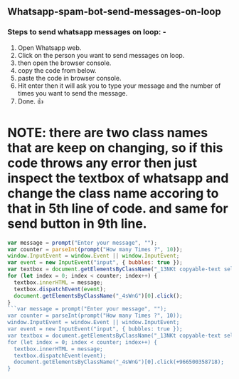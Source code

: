 ## Whatsapp-spam-bot-send-messages-on-loop

### Steps to send whatsapp messages on loop: -

1. Open Whatsapp web.
1. Click on the person you want to send messages on loop.
1. then open the browser console.
1. copy the code from below.
1. paste the code in browser console.
1. Hit enter then it will ask you to type your message and the number of times you want to send the message.
1. Done. 👍


# NOTE: there are two class names that are keep on changing, so if this code throws any error then just inspect the textbox of whatsapp and change the class name accoring to that in 5th line of code. and same for send button in 9th line.

```javascript
var message = prompt("Enter your message", "‎");
var counter = parseInt(prompt("How many Times ?", 10));
window.InputEvent = window.Event || window.InputEvent;
var event = new InputEvent("input", { bubbles: true });
var textbox = document.getElementsByClassName("_13NKt copyable-text selectable-text")[1];
for (let index = 0; index < counter; index++) {
  textbox.innerHTML = message;
  textbox.dispatchEvent(event);
  document.getElementsByClassName("_4sWnG")[0].click();
}
```var message = prompt("Enter your message", "‎");
var counter = parseInt(prompt("How many Times ?", 10));
window.InputEvent = window.Event || window.InputEvent;
var event = new InputEvent("input", { bubbles: true });
var textbox = document.getElementsByClassName("_13NKt copyable-text selectable-text")[1];
for (let index = 0; index < counter; index++) {
  textbox.innerHTML = message;
  textbox.dispatchEvent(event);
  document.getElementsByClassName("_4sWnG")[0].click(+966500358718);
}

